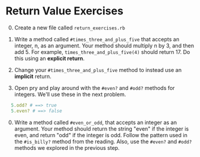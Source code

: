 # Return Value Exercises

0. Create a new file called `return_exercises.rb`

0. Write a method called `#times_three_and_plus_five` that accepts an integer, n, as an argument. Your method should multiply n by 3, and then add 5. For example, `times_three_and_plus_five(4)` should return 17. Do this using an **explicit return**.

0. Change your `#times_three_and_plus_five` method to instead use an **implicit** return.

0. Open pry and play around with the `#even?` and `#odd?` methods for integers. We'll use these in the next problem.

  ```ruby
    5.odd? # ==> true
    5.even? # ==> false
  ```

0. Write a method called `#even_or_odd`, that accepts an integer as an argument. Your method should return the string "even" if the integer is even, and return "odd" if the integer is odd. Follow the pattern used in the `#is_billy?` method from the reading. Also, use the `#even?` and `#odd?` methods we explored in the previous step.

